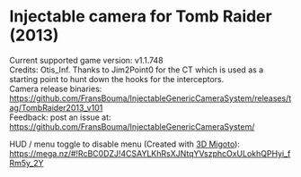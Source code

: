 Injectable camera for Tomb Raider (2013)
============================

Current supported game version: v1.1.748  
Credits: Otis_Inf. Thanks to Jim2Point0 for the CT which is used as a starting point to hunt down the hooks for the interceptors.  
Camera release binaries: https://github.com/FransBouma/InjectableGenericCameraSystem/releases/tag/TombRaider2013_v101    
Feedback: post an issue at: https://github.com/FransBouma/InjectableGenericCameraSystem/  

HUD / menu toggle to disable menu (Created with [3D Migoto](https://github.com/bo3b/3Dmigoto)): https://mega.nz/#!RcBC0DZJ!4CSAYLKhRsXJNtqYVszphcOxULokhQPHyi_fRm5y_2Y
